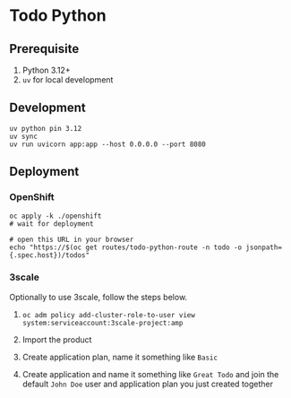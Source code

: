 # Todo Python

## Prerequisite

1. Python 3.12+
2. `uv` for local development

## Development

```shell
uv python pin 3.12
uv sync
uv run uvicorn app:app --host 0.0.0.0 --port 8080
```

## Deployment

### OpenShift

```shell
oc apply -k ./openshift
# wait for deployment

# open this URL in your browser
echo "https://$(oc get routes/todo-python-route -n todo -o jsonpath={.spec.host})/todos"
```

### 3scale

Optionally to use 3scale, follow the steps below.

1. `oc adm policy add-cluster-role-to-user view system:serviceaccount:3scale-project:amp`

2. Import the product

3. Create application plan, name it something like `Basic`

4. Create application and name it something like `Great Todo` and join the default `John Doe` user and application plan you just created together
